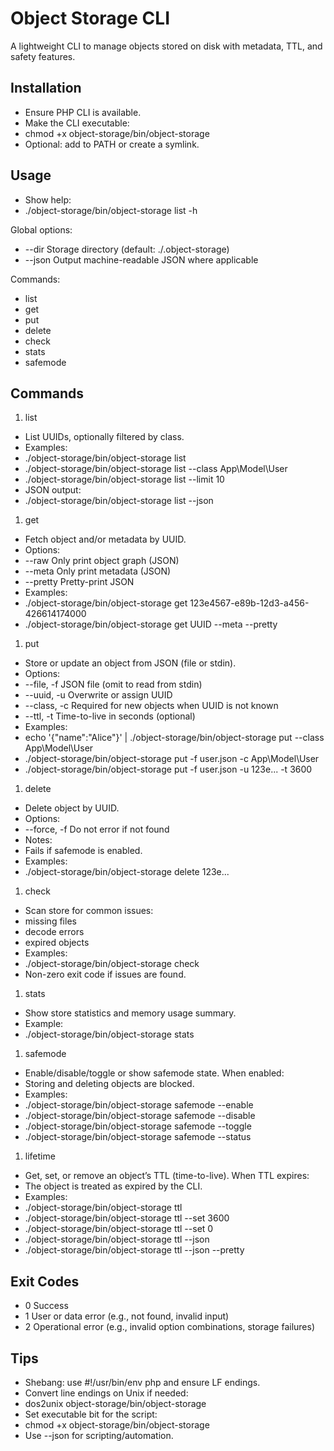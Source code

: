 # Object Storage CLI
A lightweight CLI to manage objects stored on disk with metadata, TTL, and safety features.

## Installation
- Ensure PHP CLI is available.
- Make the CLI executable:
- chmod +x object-storage/bin/object-storage
- Optional: add to PATH or create a symlink.

## Usage
- Show help:
- ./object-storage/bin/object-storage list -h

Global options:
- --dir Storage directory (default: ./.object-storage)
- --json Output machine-readable JSON where applicable

Commands:
- list
- get
- put
- delete
- check
- stats
- safemode

## Commands
1. list

- List UUIDs, optionally filtered by class.
- Examples:
- ./object-storage/bin/object-storage list
- ./object-storage/bin/object-storage list --class App\Model\User
- ./object-storage/bin/object-storage list --limit 10
- JSON output:
- ./object-storage/bin/object-storage list --json

1. get

- Fetch object and/or metadata by UUID.
- Options:
- --raw Only print object graph (JSON)
- --meta Only print metadata (JSON)
- --pretty Pretty-print JSON
- Examples:
- ./object-storage/bin/object-storage get 123e4567-e89b-12d3-a456-426614174000
- ./object-storage/bin/object-storage get UUID --meta --pretty

1. put

- Store or update an object from JSON (file or stdin).
- Options:
- --file, -f JSON file (omit to read from stdin)
- --uuid, -u Overwrite or assign UUID
- --class, -c Required for new objects when UUID is not known
- --ttl, -t Time-to-live in seconds (optional)
- Examples:
- echo '{"name":"Alice"}' | ./object-storage/bin/object-storage put --class App\Model\User
- ./object-storage/bin/object-storage put -f user.json -c App\Model\User
- ./object-storage/bin/object-storage put -f user.json -u 123e... -t 3600

1. delete

- Delete object by UUID.
- Options:
- --force, -f Do not error if not found
- Notes:
- Fails if safemode is enabled.
- Examples:
- ./object-storage/bin/object-storage delete 123e...

1. check

- Scan store for common issues:
- missing files
- decode errors
- expired objects
- Examples:
- ./object-storage/bin/object-storage check
- Non-zero exit code if issues are found.

1. stats

- Show store statistics and memory usage summary.
- Example:
- ./object-storage/bin/object-storage stats

1. safemode

- Enable/disable/toggle or show safemode state. When enabled:
- Storing and deleting objects are blocked.
- Examples:
- ./object-storage/bin/object-storage safemode --enable
- ./object-storage/bin/object-storage safemode --disable
- ./object-storage/bin/object-storage safemode --toggle
- ./object-storage/bin/object-storage safemode --status

1. lifetime

- Get, set, or remove an object’s TTL (time-to-live). When TTL expires:
- The object is treated as expired by the CLI.
- Examples:
- ./object-storage/bin/object-storage ttl
- ./object-storage/bin/object-storage ttl --set 3600
- ./object-storage/bin/object-storage ttl --set 0
- ./object-storage/bin/object-storage ttl --json
- ./object-storage/bin/object-storage ttl --json --pretty

## Exit Codes
- 0 Success
- 1 User or data error (e.g., not found, invalid input)
- 2 Operational error (e.g., invalid option combinations, storage failures)

## Tips
- Shebang: use #!/usr/bin/env php and ensure LF endings.
- Convert line endings on Unix if needed:
- dos2unix object-storage/bin/object-storage
- Set executable bit for the script:
- chmod +x object-storage/bin/object-storage
- Use --json for scripting/automation.